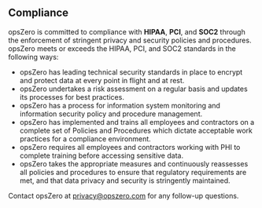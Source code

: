 ## Compliance

opsZero is committed to compliance with **HIPAA**, **PCI**, and **SOC2** through the enforcement of stringent privacy and security policies and procedures. opsZero meets or exceeds the HIPAA, PCI, and SOC2 standards in the following ways:

- opsZero has leading technical security standards in place to encrypt and protect data at every point in flight and at rest.
- opsZero undertakes a risk assessment on a regular basis and updates its processes for best practices.
- opsZero has a process for information system monitoring and information security policy and procedure management.
- opsZero has implemented and trains all employees and contractors on a complete set of Policies and Procedures which dictate acceptable work practices for a compliance environment.
- opsZero requires all employees and contractors working with PHI to complete training before accessing sensitive data.
- opsZero takes the appropriate measures and continuously reassesses all policies and procedures to ensure that regulatory requirements are met, and that data privacy and security is stringently maintained.

Contact opsZero at [privacy@opszero.com](mailto:privacy@opszero.com) for any follow-up questions.
